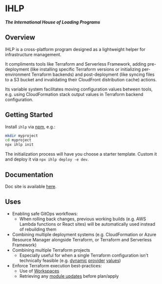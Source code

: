 # IHLP

**_The International House of Loading Programs_**

## Overview

IHLP is a cross-platform program designed as a lightweight helper for infrastructure management.

It compliments tools like Terraform and Serverless Framework, adding pre-deployment (like installing specific Terraform versions or initializing per-environment Terraform backends) and post-deployment (like syncing files to a S3 bucket and invalidating their CloudFront distribution cache) actions.

Its variable system facilitates moving configuration values between tools, e.g. using CloudFormation stack output values in Terraform backend configuration.

## Getting Started

Install `ihlp` via [npm](https://nodejs.org/), e.g.:

```bash
mkdir myproject
cd myproject
npx ihlp init
```

The initialization process will have you choose a starter template. Custom it and deploy it via `npx ihlp deploy -e dev`.

## Documentation

Doc site is available [here](https://troyready.github.io/ihlp/).

## Uses

* Enabling safe GitOps workflows:
  * When rolling back changes, previous working builds (e.g. AWS Lambda functions or React sites) will be automatically used instead of rebuilding them
* Combining multiple deployment systems (e.g. CloudFormation or Azure Resource Manager alongside Terraform, or Terraform and Serverless Framework)
* Combining multiple Terraform projects
  * Especially useful for when a single Terraform configuration isn't technically feasible (e.g. [dynamic](https://www.terraform.io/docs/language/providers/configuration.html#provider-configuration-1) [provider](https://github.com/hashicorp/terraform/issues/2976) [values](https://github.com/hashicorp/terraform/issues/30937))
* Enforce Terraform execution best-practices:
  * Use of [Workspaces](https://www.terraform.io/docs/language/state/workspaces.html)
  * Retrieving any [module updates](https://www.terraform.io/docs/cli/commands/get.html#update) before plan/apply
